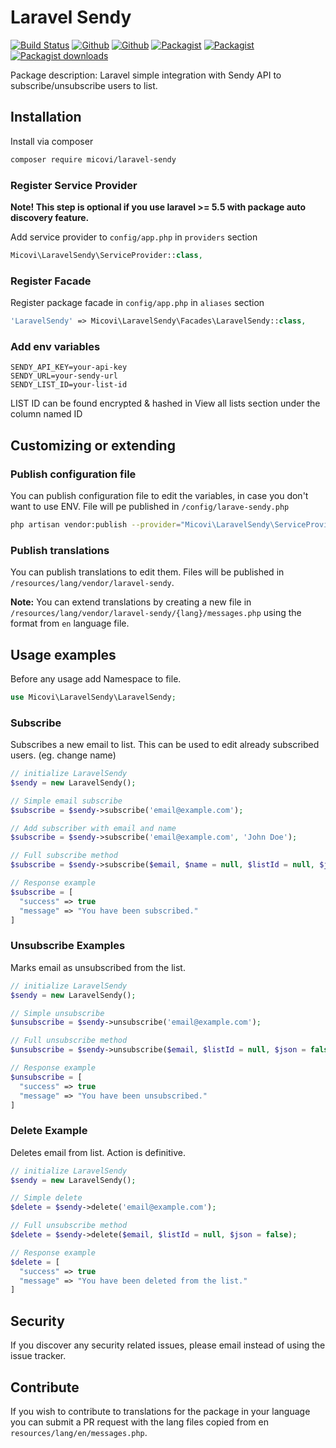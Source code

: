 # Laravel Sendy

[![Build Status](https://travis-ci.org/micovi/laravel-sendy.svg?branch=master)](https://travis-ci.org/micovi/laravel-sendy)
[![Github](	https://img.shields.io/github/release/micovi/laravel-sendy.svg)](https://github.com/micovi/laravel-sendy/)
[![Github](	https://img.shields.io/github/release-pre/micovi/laravel-sendy.svg)](https://github.com/micovi/laravel-sendy/)
[![Packagist](https://img.shields.io/packagist/v/micovi/laravel-sendy.svg)](https://packagist.org/packages/micovi/laravel-sendy)
[![Packagist](https://img.shields.io/packagist/vpre/micovi/laravel-sendy.svg)](https://packagist.org/packages/micovi/laravel-sendy)
[![Packagist downloads](https://img.shields.io/packagist/dt/micovi/laravel-sendy.svg)](https://packagist.org/packages/micovi/laravel-sendy)

Package description: Laravel simple integration with Sendy API to subscribe/unsubscribe users to list.

## Installation

Install via composer

```bash
composer require micovi/laravel-sendy
```

### Register Service Provider

**Note! This step is optional if you use laravel >= 5.5
with package auto discovery feature.**

Add service provider to `config/app.php` in `providers` section

```php
Micovi\LaravelSendy\ServiceProvider::class,
```

### Register Facade

Register package facade in `config/app.php` in `aliases` section

```php
'LaravelSendy' => Micovi\LaravelSendy\Facades\LaravelSendy::class,
```

### Add env variables

```env
SENDY_API_KEY=your-api-key
SENDY_URL=your-sendy-url
SENDY_LIST_ID=your-list-id
```

LIST ID can be found encrypted & hashed in View all lists section under the column named ID

## Customizing or extending

### Publish configuration file

You can publish configuration file to edit the variables, in case you don't want to use ENV. File will pe published in `/config/larave-sendy.php`

```bash
php artisan vendor:publish --provider="Micovi\LaravelSendy\ServiceProvider" --tag="config"
```

### Publish translations

You can publish translations to edit them. Files will be published in `/resources/lang/vendor/laravel-sendy`.

**Note:** You can extend translations by creating a new file in `/resources/lang/vendor/laravel-sendy/{lang}/messages.php` using the format from `en` language file.

## Usage examples

Before any usage add Namespace to file.

```php
use Micovi\LaravelSendy\LaravelSendy;
```

### Subscribe
Subscribes a new email to list. This can be used to edit already subscribed users. (eg. change name)

```php
// initialize LaravelSendy
$sendy = new LaravelSendy();

// Simple email subscribe
$subscribe = $sendy->subscribe('email@example.com');

// Add subscriber with email and name
$subscribe = $sendy->subscribe('email@example.com', 'John Doe');

// Full subscribe method
$subscribe = $sendy->subscribe($email, $name = null, $listId = null, $json = false, $customFields = []);

// Response example
$subscribe = [
  "success" => true
  "message" => "You have been subscribed."
]
```

### Unsubscribe Examples
Marks email as unsubscribed from the list.
```php
// initialize LaravelSendy
$sendy = new LaravelSendy();

// Simple unsubscribe
$unsubscribe = $sendy->unsubscribe('email@example.com');

// Full unsubscribe method
$unsubscribe = $sendy->unsubscribe($email, $listId = null, $json = false);

// Response example
$unsubscribe = [
  "success" => true
  "message" => "You have been unsubscribed."
]
```

### Delete Example
Deletes email from list. Action is definitive.

```php
// initialize LaravelSendy
$sendy = new LaravelSendy();

// Simple delete
$delete = $sendy->delete('email@example.com');

// Full unsubscribe method
$delete = $sendy->delete($email, $listId = null, $json = false);

// Response example
$delete = [
  "success" => true
  "message" => "You have been deleted from the list."
]
```

## Security

If you discover any security related issues, please email
instead of using the issue tracker.

## Contribute

If you wish to contribute to translations for the package in your language you can submit a PR request with the lang files copied from en `resources/lang/en/messages.php`.
